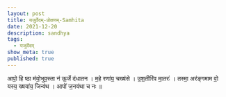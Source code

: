 ```yaml
---
layout: post
title: यजुर्वेदम्-प्रोक्षणम्-Samhita
date: 2021-12-20
description: sandhya
tags:
  - यजुर्वेदम्
show_meta: true
published: true
---
```



आपो॒ हि ष्ठा म॑यो॒भुव॒स्ता न॑ ऊ॒र्जे द॑धातन । म॒हे रणा॑य॒ चख्ष॑से । 
 उ॒श॒तीरि॑व मा॒तरः॑ । तस्मा॒ अर॑ङ्गमाम वो॒ यस्य॒ 
ख्षया॑य॒ जिन्व॑थ । आपो॑ ज॒नय॑था च नः ॥ 
